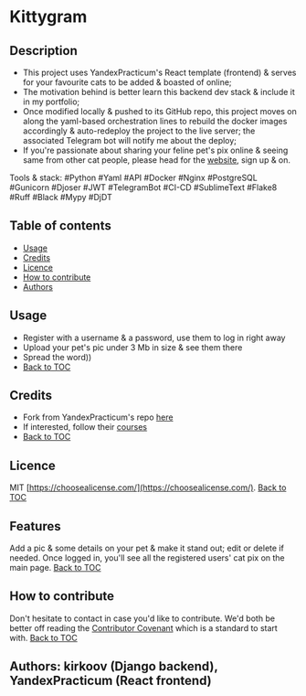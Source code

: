 # Kittygram

## Description

- This project uses YandexPracticum's React template (frontend) & serves for your favourite cats to be added & boasted of online;
- The motivation behind is better learn this backend dev stack & include it in my portfolio;
- Once modified locally & pushed to its GitHub repo, this project moves on along the yaml-based orchestration lines to rebuild the docker images accordingly & auto-redeploy the project to the live server; the associated Telegram bot will notify me about the deploy;
- If you're passionate about sharing your feline pet's pix online & seeing same from other cat people, please head for the [website](https://kittygramme.zapto.org/), sign up & on.

Tools & stack: #Python #Yaml #API #Docker #Nginx #PostgreSQL #Gunicorn #Djoser #JWT #TelegramBot #CI-CD #SublimeText #Flake8 #Ruff #Black #Mypy #DjDT

## Table of contents

- [Usage](#usage)
- [Credits](#credits)
- [Licence](#licence)
- [How to contribute](#how-to-contribute)
- [Authors](#authors)

## Usage

- Register with a username & a password, use them to log in right away
- Upload your pet's pic under 3 Mb in size & see them there
- Spread the word))
- [Back to TOC](#table-of-contents)

## Credits

- Fork from YandexPracticum's repo [here](https://github.com/yandex-praktikum/kittygram_final)
- If interested, follow their [courses](https://practicum.yandex.ru/catalog/programming/?from=main_header-programming_button)
- [Back to TOC](#table-of-contents)

## Licence

MIT [https://choosealicense.com/](https://choosealicense.com/). [Back to TOC](#table-of-contents)

## Features

Add a pic & some details on your pet & make it stand out; edit or delete if needed. Once logged in, you'll see all the registered users' cat pix on the main page. [Back to TOC](#table-of-contents)

## How to contribute

Don't hesitate to contact in case you'd like to contribute. We'd both be better off reading the [Contributor Covenant](https://www.contributor-covenant.org/) which is a standard to start with. [Back to TOC](#table-of-contents)

## Authors: kirkoov (Django backend), YandexPracticum (React frontend)
